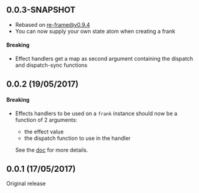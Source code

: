 ## 0.0.3-SNAPSHOT

- Rebased on re-frame@v0.9.4
- You can now supply your own state atom when creating a frank

#### Breaking

- Effect handlers get a map as second argument containing the dispatch and
  dispatch-sync functions


## 0.0.2 (19/05/2017)

#### Breaking

- Effects handlers to be used on a `frank` instance should now be a function of
  2 arguments:
  * the effect value
  * the dispatch function to use in the handler

  See the [doc](Docs/re-frankenstein/about-effects) for more details.

## 0.0.1 (17/05/2017)

Original release
